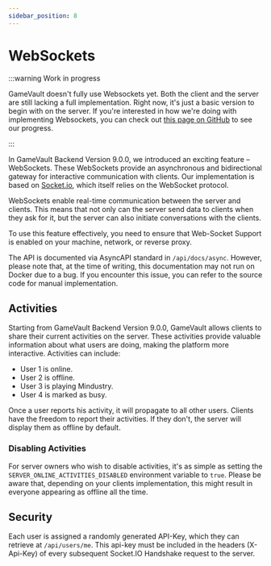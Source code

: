 ```yaml
---
sidebar_position: 8
---
```


# WebSockets

:::warning Work in progress

GameVault doesn't fully use Websockets yet. Both the client and the server are still lacking a full implementation. Right now, it's just a basic version to begin with on the server. If you're interested in how we're doing with implementing Websockets, you can check out [this page on GitHub](https://github.com/Phalcode/gamevault-app/issues/205) to see our progress.

:::

In GameVault Backend Version 9.0.0, we introduced an exciting feature – WebSockets. These WebSockets provide an asynchronous and bidirectional gateway for interactive communication with clients. Our implementation is based on [Socket.io](https://socket.io/), which itself relies on the WebSocket protocol.

WebSockets enable real-time communication between the server and clients. This means that not only can the server send data to clients when they ask for it, but the server can also initiate conversations with the clients.

To use this feature effectively, you need to ensure that Web-Socket Support is enabled on your machine, network, or reverse proxy.

The API is documented via AsyncAPI standard in `/api/docs/async`. However, please note that, at the time of writing, this documentation may not run on Docker due to a bug. If you encounter this issue, you can refer to the source code for manual implementation.

## Activities

Starting from GameVault Backend Version 9.0.0, GameVault allows clients to share their current activities on the server. These activities provide valuable information about what users are doing, making the platform more interactive. Activities can include:

- User 1 is online.
- User 2 is offline.
- User 3 is playing Mindustry.
- User 4 is marked as busy.

Once a user reports his activity, it will propagate to all other users. Clients have the freedom to report their activities. If they don't, the server will display them as offline by default.

### Disabling Activities

For server owners who wish to disable activities, it's as simple as setting the `SERVER_ONLINE_ACTIVITIES_DISABLED` environment variable to `true`. Please be aware that, depending on your clients implementation, this might result in everyone appearing as offline all the time.

## Security

Each user is assigned a randomly generated API-Key, which they can retrieve at `/api/users/me`. This api-key must be included in the headers (X-Api-Key) of every subsequent Socket.IO Handshake request to the server.
